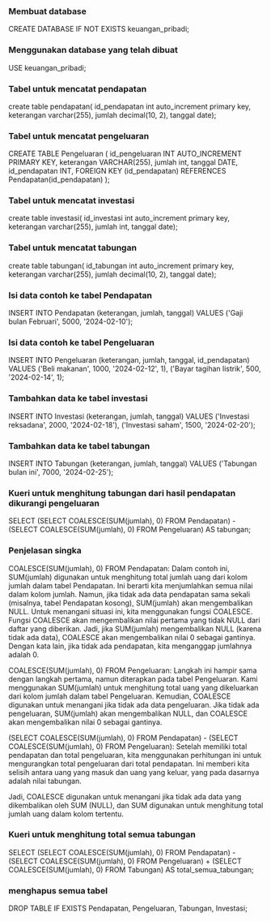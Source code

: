 <!-- TABLE -->
### Membuat database
CREATE DATABASE IF NOT EXISTS keuangan_pribadi;

### Menggunakan database yang telah dibuat
USE keuangan_pribadi;

### Tabel untuk mencatat pendapatan
 create table pendapatan(
     id_pendapatan int auto_increment primary key,
     keterangan varchar(255),
     jumlah decimal(10, 2), 
     tanggal date);

### Tabel untuk mencatat pengeluaran
CREATE TABLE Pengeluaran (
    id_pengeluaran INT AUTO_INCREMENT PRIMARY KEY,
    keterangan VARCHAR(255),
    jumlah int,
    tanggal DATE,
    id_pendapatan INT,
    FOREIGN KEY (id_pendapatan) REFERENCES Pendapatan(id_pendapatan)
);


### Tabel untuk mencatat investasi
 create table investasi(
    id_investasi int auto_increment primary key,
    keterangan varchar(255),
    jumlah int,
    tanggal date);

### Tabel untuk mencatat tabungan
 create table tabungan(
    id_tabungan int auto_increment primary key,
    keterangan varchar(255),
    jumlah decimal(10, 2),
    tanggal date);



<!-- DATA -->
### Isi data contoh ke tabel Pendapatan
INSERT INTO Pendapatan (keterangan, jumlah, tanggal) VALUES
('Gaji bulan Februari', 5000, '2024-02-10');

### Isi data contoh ke tabel Pengeluaran
INSERT INTO Pengeluaran (keterangan, jumlah, tanggal, id_pendapatan) VALUES
('Beli makanan', 1000, '2024-02-12', 1),
('Bayar tagihan listrik', 500, '2024-02-14', 1);

### Tambahkan data ke tabel investasi
INSERT INTO Investasi (keterangan, jumlah, tanggal) VALUES
('Investasi reksadana', 2000, '2024-02-18'),
('Investasi saham', 1500, '2024-02-20');

### Tambahkan data ke tabel tabungan
INSERT INTO Tabungan (keterangan, jumlah, tanggal) VALUES
('Tabungan bulan ini', 7000, '2024-02-25');

### Kueri untuk menghitung tabungan dari hasil pendapatan dikurangi pengeluaran
SELECT (SELECT COALESCE(SUM(jumlah), 0) FROM Pendapatan) - (SELECT COALESCE(SUM(jumlah), 0) FROM Pengeluaran) AS tabungan;
### Penjelasan singka
COALESCE(SUM(jumlah), 0) FROM Pendapatan: Dalam contoh ini, SUM(jumlah) digunakan untuk menghitung total jumlah uang dari kolom jumlah dalam tabel Pendapatan. Ini berarti kita menjumlahkan semua nilai dalam kolom jumlah. Namun, jika tidak ada data pendapatan sama sekali (misalnya, tabel Pendapatan kosong), SUM(jumlah) akan mengembalikan NULL. Untuk menangani situasi ini, kita menggunakan fungsi COALESCE. Fungsi COALESCE akan mengembalikan nilai pertama yang tidak NULL dari daftar yang diberikan. Jadi, jika SUM(jumlah) mengembalikan NULL (karena tidak ada data), COALESCE akan mengembalikan nilai 0 sebagai gantinya. Dengan kata lain, jika tidak ada pendapatan, kita menganggap jumlahnya adalah 0.

COALESCE(SUM(jumlah), 0) FROM Pengeluaran: Langkah ini hampir sama dengan langkah pertama, namun diterapkan pada tabel Pengeluaran. Kami menggunakan SUM(jumlah) untuk menghitung total uang yang dikeluarkan dari kolom jumlah dalam tabel Pengeluaran. Kemudian, COALESCE digunakan untuk menangani jika tidak ada data pengeluaran. Jika tidak ada pengeluaran, SUM(jumlah) akan mengembalikan NULL, dan COALESCE akan mengembalikan nilai 0 sebagai gantinya.

(SELECT COALESCE(SUM(jumlah), 0) FROM Pendapatan) - (SELECT COALESCE(SUM(jumlah), 0) FROM Pengeluaran): Setelah memiliki total pendapatan dan total pengeluaran, kita menggunakan perhitungan ini untuk mengurangkan total pengeluaran dari total pendapatan. Ini memberi kita selisih antara uang yang masuk dan uang yang keluar, yang pada dasarnya adalah nilai tabungan.

Jadi, COALESCE digunakan untuk menangani jika tidak ada data yang dikembalikan oleh SUM (NULL), dan SUM digunakan untuk menghitung total jumlah uang dalam kolom tertentu.

### Kueri untuk menghitung total semua tabungan
SELECT 
    (SELECT COALESCE(SUM(jumlah), 0) FROM Pendapatan) - (SELECT COALESCE(SUM(jumlah), 0) FROM Pengeluaran) +
    (SELECT COALESCE(SUM(jumlah), 0) FROM Tabungan) AS total_semua_tabungan;

### menghapus semua tabel
DROP TABLE IF EXISTS Pendapatan, Pengeluaran, Tabungan, Investasi;